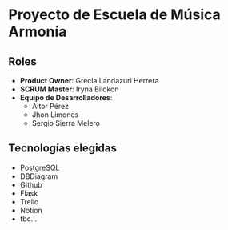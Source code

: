 # Proyecto de Escuela de Música Armonía

## Roles

- **Product Owner**: Grecia Landazuri Herrera
- **SCRUM Master**: Iryna Bilokon
- **Equipo de Desarrolladores**:
  - Aitor Pérez
  - Jhon Limones
  - Sergio Sierra Melero

## Tecnologías elegidas 

- PostgreSQL
- DBDiagram
- Github
- Flask
- Trello
- Notion
- tbc...
